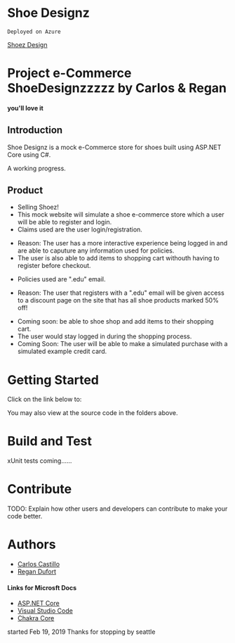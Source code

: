 # Shoe Designz
```
Deployed on Azure
```
[Shoez Design]()

# Project e-Commerce ShoeDesignzzzzz by Carlos & Regan
#### you'll love it

## Introduction
Shoe Designz is a mock e-Commerce store for shoes built using ASP.NET Core using C#.

A working progress.

## Product
- Selling Shoez!
- This mock website will simulate a shoe e-commerce store which a user will be able to register and login.
- Claims used are the user login/registration.
* Reason: The user has a more interactive experience being logged in and are able to caputure any information used for policies.
* The user is also able to add items to shopping cart withouth having to register before checkout.
- Policies used are ".edu" email.
* Reason:  The user that registers with a ".edu" email will be given access to a discount page on the site that has all shoe products marked 50% off!
- Coming soon: be able to shoe shop and add items to their shopping cart.
- The user would stay logged in during the shopping process.  
- Coming Soon: The user will be able to make a simulated purchase with a simulated example credit card. 

# Getting Started
Click on the link below to:



You may also view at the source code in the folders above.

# Build and Test
xUnit tests coming......

# Contribute
TODO: Explain how other users and developers can contribute to make your code better. 

# Authors
* [Carlos Castillo](https://github.com/castillocarlosr)
* [Regan Dufort](https://github.com/castillocarlosr)

#### Links for Microsft Docs
- [ASP.NET Core](https://github.com/aspnet/Home)
- [Visual Studio Code](https://github.com/Microsoft/vscode)
- [Chakra Core](https://github.com/Microsoft/ChakraCore)

started Feb 19, 2019
Thanks for stopping by seattle